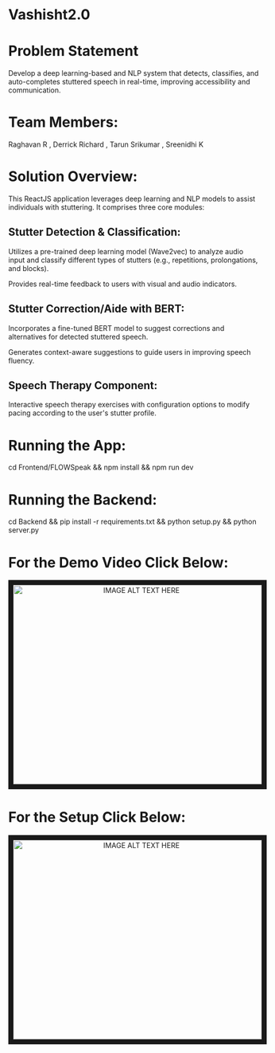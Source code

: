 # Vashisht2.0
# Problem Statement
Develop a deep learning-based and NLP system that detects, classifies, and auto-completes stuttered speech in real-time, improving accessibility and communication.
# Team Members:
Raghavan R ,
Derrick Richard ,
Tarun Srikumar ,
Sreenidhi K

# Solution Overview:
This ReactJS application leverages deep learning and NLP models to assist individuals with stuttering. It comprises three core modules:

## Stutter Detection & Classification:

Utilizes a pre-trained deep learning model (Wave2vec) to analyze audio input and classify different types of stutters (e.g., repetitions, prolongations, and blocks).

Provides real-time feedback to users with visual and audio indicators.

## Stutter Correction/Aide with BERT:

Incorporates a fine-tuned BERT model to suggest corrections and alternatives for detected stuttered speech.

Generates context-aware suggestions to guide users in improving speech fluency.

## Speech Therapy Component:

Interactive speech therapy exercises with configuration options to modify pacing according to the user's stutter profile.

# Running the App:
cd Frontend/FLOWSpeak && npm install && npm run dev

# Running the Backend:
cd Backend && pip install -r requirements.txt && python setup.py && python server.py

# For the Demo Video Click Below:
<p align="center"><a href="http://www.youtube.com/watch?feature=player_embedded&v=LUXPLMexKSI
" target="_blank"><img src="http://img.youtube.com/vi/LUXPLMexKSI/0.jpg" 
alt="IMAGE ALT TEXT HERE" width="500" height="400" border="10" /></a></p>

# For the Setup Click Below:
<p align="center"><a href="http://www.youtube.com/watch?feature=player_embedded&v=mrcyOX2VKk4
" target="_blank"><img src="http://img.youtube.com/vi/mrcyOX2VKk4/0.jpg" 
alt="IMAGE ALT TEXT HERE" width="500" height="400" border="10" /></a></p>
